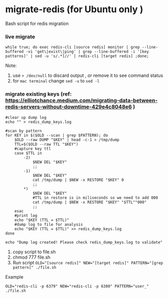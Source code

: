 # migrate-redis (for Ubuntu only )
Bash script for redis migration

### live migrate
```
while true; do exec redis-cli [source redis] monitor | grep --line-buffered -vi 'get\|exist\|ping' | grep --line-buffered -i '[key patterns]' | sed -u 's/.*]//' | redis-cli [target redis] ;done;
```
Note:
1. use `> /dev/null` to discard output , or remove it to see command status
2. for `mac terminal` change `sed -u` to `sed -l`

### migrate existing keys (ref: https://elliotchance.medium.com/migrating-data-between-redis-servers-without-downtime-429e4c8048e6 )
```
#clear up dump log
echo "" > redis_dump_keys.log

#scan by pattern
for KEY in $($OLD --scan | grep $PATTERN); do
    $OLD --raw DUMP "$KEY" | head -c-1 > /tmp/dump
    TTL=$($OLD --raw TTL "$KEY")
    #capture key ttl
    case $TTL in
        -2)
            $NEW DEL "$KEY"
            ;;
        -1)
            $NEW DEL "$KEY"
            cat /tmp/dump | $NEW -x RESTORE "$KEY" 0
            ;;
        *)
            $NEW DEL "$KEY"
            #TTL in restore is in miliseconds so we need to add 000
            cat /tmp/dump | $NEW -x RESTORE "$KEY" "$TTL""000"
            ;;
    esac
    #print log
    echo "$KEY (TTL = $TTL)"
    #dump log to file for analysis
    echo "$KEY (TTL = $TTL)" >> redis_dump_keys.log
done

echo "Dump log created! Please check redis_dump_keys.log to validate"
```

1. copy script to file.sh
2. chmod 777 file.sh
3. Run script `OLD="[source redis]" NEW="[target redis]" PATTERN="[grep pattern]" ./file.sh`


Example
```
OLD="redis-cli -p 6379" NEW="redis-cli -p 6380" PATTERN="user_" ./file.sh
```
